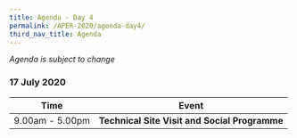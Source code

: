 ```yaml
---
title: Agenda - Day 4
permalink: /APER-2020/agenda-day4/
third_nav_title: Agenda
---
```

*Agenda is subject to change*

### **17 July 2020**

| **Time** | **Event** |
|-------------------|---------------------------------------------------------------------------------------------------------------------------------------------------------------------------------------------------------------------------------------------------------------------------------------------------------------------------------------------------------------------------------------------------------------------------------------------------------------------------------------------------------------------------------------------------------------------------------------------------------------------------------------------------------------------------------------------------------------------------------------------------------------------------------------------------------------------------------------------------------------------------------------------------------------------------------------------------------------------------|
| 9.00am - 5.00pm | **Technical Site Visit and Social Programme** |
